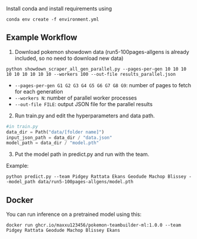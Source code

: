 Install conda and install requirements using

```console
conda env create -f environment.yml
```

## Example Workflow

1. Download pokemon showdown data (run5-100pages-allgens is already included, so no need to download new data)

```console
python showdown_scraper_all_gen_parallel.py --pages-per-gen 10 10 10 10 10 10 10 10 10 --workers 100 --out-file results_parallel.json
```

- `--pages-per-gen G1 G2 G3 G4 G5 G6 G7 G8 G9`: number of pages to fetch for each generation  
- `--workers N`: number of parallel worker processes  
- `--out-file FILE`: output JSON file for the parallel results  

2. Run train.py and edit the hyperparameters and data path.

```python
#in train.py
data_dir = Path("data/[folder name]")
input_json_path = data_dir / "data.json"
model_path = data_dir / "model.pth"
```

3. Put the model path in predict.py and run with the team.

Example: 
```console
python predict.py --team Pidgey Rattata Ekans Geodude Machop Blissey --model_path data/run5-100pages-allgens/model.pth
```

## Docker
You can run inference on a pretrained model using this:

```console
docker run ghcr.io/maxxu123456/pokemon-teambuilder-ml:1.0.0 --team Pidgey Rattata Geodude Machop Blissey Ekans
```
